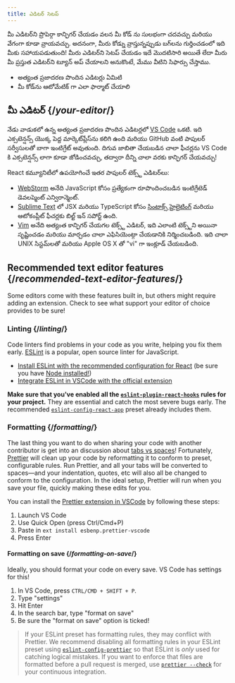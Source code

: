 ```yaml
---
title: ఎడిటర్ సెటప్
---
```


<Intro>

మీ ఎడిటర్‌ని ప్రొపెర్గా కాన్ఫిగర్ చేయడం వలన మీ కోడ్ ను సులభంగా చదవచ్చు మరియు వేగంగా కూడా వ్రాయవచ్చు. అదనంగా, మీరు కోడ్ను వ్రాస్తున్నప్పుడు బగ్‌లను గుర్తించడంలో ఇది మీకు సహాయపడుతుంది! మీరు ఎడిటర్‌ని సెటప్ చేయడం ఇదే మొదటిసారి అయితే లేదా మీరు మీ ప్రస్తుత ఎడిటర్‌ని ట్యూన్ అప్ చేయాలని అనుకొంటే, మేము వీటిని సిఫార్సు చేస్తాము.

</Intro>

<YouWillLearn>

* అత్యంత ప్రజాదరణ పొందిన ఎడిటర్లు ఏమిటి
* మీ కోడ్‌ను ఆటోమేటిక్ గా ఎలా ఫార్మాట్ చేయాలి

</YouWillLearn>

## మీ ఎడిటర్ {/*your-editor*/}

నేడు వాడుకలో ఉన్న అత్యంత ప్రజాదరణ పొందిన ఎడిటర్లలో [VS Code](https://code.visualstudio.com/) ఒకటి. ఇది ఎక్సటెన్షన్స్ యొక్క పెద్ద మార్కెట్‌ప్లేస్‌ను కలిగి ఉంది మరియు GitHub వంటి పాపులర్ సర్వీసులతో బాగా ఇంటిగ్రేట్ అవుతుంది. దిగువ జాబితా చేయబడిన చాలా ఫీచర్లను VS Code కి ఎక్సటెన్షన్స్ లాగా కూడా జోడించవచ్చు, తద్వారా దీన్ని చాలా వరకు కాన్ఫిగర్ చేయవచ్చు!

React కమ్యూనిటీలో ఉపయోగించే ఇతర పాపులర్ టెక్స్ట్ ఎడిటర్‌లు:

* [WebStorm](https://www.jetbrains.com/webstorm/) అనేది JavaScript కోసం ప్రత్యేకంగా రూపొందించబడిన ఇంటిగ్రేటెడ్ డెవలప్మెంట్ ఎన్విరాన్మెంట్.
* [Sublime Text](https://www.sublimetext.com/) ‌లో JSX మరియు TypeScript కోసం [సింటాక్స్ హైలైటింగ్](https://stackoverflow.com/a/70960574/458193) మరియు ఆటోకంప్లీట్ ఫీచర్లకు బిల్ట్ ఇన్ సపోర్ట్ ఉంది.
* [Vim](https://www.vim.org/) అనేది అత్యంత కాన్ఫిగర్ చేయగల టెక్స్ట్ ఎడిటర్, ఇది ఎలాంటి టెక్స్ట్‌ని అయినా సృష్టించడం మరియు మార్చడం చాలా ఎఫిసియెంట్గా చేయడానికి నిర్మించబడింది. ఇది చాలా UNIX సిస్టమ్‌లతో మరియు Apple OS X తో "vi" గా ఇంక్లూడ్ చేయబడింది.

## Recommended text editor features {/*recommended-text-editor-features*/}

Some editors come with these features built in, but others might require adding an extension. Check to see what support your editor of choice provides to be sure!

### Linting {/*linting*/}

Code linters find problems in your code as you write, helping you fix them early. [ESLint](https://eslint.org/) is a popular, open source linter for JavaScript. 

* [Install ESLint with the recommended configuration for React](https://www.npmjs.com/package/eslint-config-react-app) (be sure you have [Node installed!](https://nodejs.org/en/download/current/))
* [Integrate ESLint in VSCode with the official extension](https://marketplace.visualstudio.com/items?itemName=dbaeumer.vscode-eslint)

**Make sure that you've enabled all the [`eslint-plugin-react-hooks`](https://www.npmjs.com/package/eslint-plugin-react-hooks) rules for your project.** They are essential and catch the most severe bugs early. The recommended [`eslint-config-react-app`](https://www.npmjs.com/package/eslint-config-react-app) preset already includes them.

### Formatting {/*formatting*/}

The last thing you want to do when sharing your code with another contributor is get into an discussion about [tabs vs spaces](https://www.google.com/search?q=tabs+vs+spaces)! Fortunately, [Prettier](https://prettier.io/) will clean up your code by reformatting it to conform to preset, configurable rules. Run Prettier, and all your tabs will be converted to spaces—and your indentation, quotes, etc will also all be changed to conform to the configuration. In the ideal setup, Prettier will run when you save your file, quickly making these edits for you.

You can install the [Prettier extension in VSCode](https://marketplace.visualstudio.com/items?itemName=esbenp.prettier-vscode) by following these steps:

1. Launch VS Code
2. Use Quick Open (press Ctrl/Cmd+P)
3. Paste in `ext install esbenp.prettier-vscode`
4. Press Enter

#### Formatting on save {/*formatting-on-save*/}

Ideally, you should format your code on every save. VS Code has settings for this!

1. In VS Code, press `CTRL/CMD + SHIFT + P`.
2. Type "settings"
3. Hit Enter
4. In the search bar, type "format on save"
5. Be sure the "format on save" option is ticked!

> If your ESLint preset has formatting rules, they may conflict with Prettier. We recommend disabling all formatting rules in your ESLint preset using [`eslint-config-prettier`](https://github.com/prettier/eslint-config-prettier) so that ESLint is *only* used for catching logical mistakes. If you want to enforce that files are formatted before a pull request is merged, use [`prettier --check`](https://prettier.io/docs/en/cli.html#--check) for your continuous integration.
